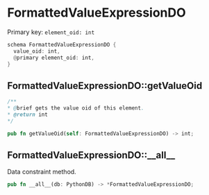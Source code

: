 # FormattedValueExpressionDO

Primary key: `element_oid: int`

```rust
schema FormattedValueExpressionDO {
  value_oid: int,
  @primary element_oid: int,
}
```
## FormattedValueExpressionDO::getValueOid

```java
/**
* @brief gets the value oid of this element.
* @return int
*/
```
```rust
pub fn getValueOid(self: FormattedValueExpressionDO) -> int;
```
## FormattedValueExpressionDO::\_\_all\_\_

Data constraint method.

```rust
pub fn __all__(db: PythonDB) -> *FormattedValueExpressionDO;
```

